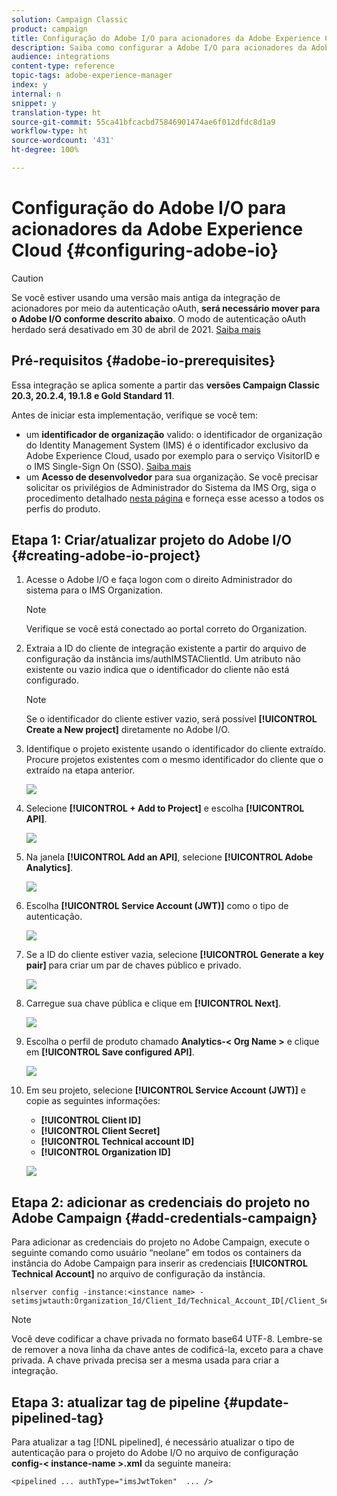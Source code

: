 ```yaml
---
solution: Campaign Classic
product: campaign
title: Configuração do Adobe I/O para acionadores da Adobe Experience Cloud
description: Saiba como configurar a Adobe I/O para acionadores da Adobe Experience Cloud
audience: integrations
content-type: reference
topic-tags: adobe-experience-manager
index: y
internal: n
snippet: y
translation-type: ht
source-git-commit: 55ca41bfcacbd75846901474ae6f012dfdc8d1a9
workflow-type: ht
source-wordcount: '431'
ht-degree: 100%

---
```



# Configuração do Adobe I/O para acionadores da Adobe Experience Cloud {#configuring-adobe-io}

>[!CAUTION]
>
>Se você estiver usando uma versão mais antiga da integração de acionadores por meio da autenticação oAuth, **será necessário mover para o Adobe I/O conforme descrito abaixo**. O modo de autenticação oAuth herdado será desativado em 30 de abril de 2021. [Saiba mais](https://experienceleaguecommunities.adobe.com/t5/adobe-analytics-discussions/adobe-analytics-legacy-api-end-of-life-notice/td-p/385411)

## Pré-requisitos {#adobe-io-prerequisites}

Essa integração se aplica somente a partir das **versões Campaign Classic 20.3, 20.2.4, 19.1.8 e Gold Standard 11**.

Antes de iniciar esta implementação, verifique se você tem:

* um **identificador de organização** valido: o identificador de organização do Identity Management System (IMS) é o identificador exclusivo da Adobe Experience Cloud, usado por exemplo para o serviço VisitorID e o IMS Single-Sign On (SSO). [Saiba mais](https://experienceleague.adobe.com/docs/core-services/interface/manage-users-and-products/organizations.html?lang=pt-BR)
* um **Acesso de desenvolvedor** para sua organização.  Se você precisar solicitar os privilégios de Administrador do Sistema da IMS Org, siga o procedimento detalhado [nesta página](https://helpx.adobe.com/enterprise/admin-guide.html/enterprise/using/manage-developers.ug.html) e forneça esse acesso a todos os perfis do produto.
>

## Etapa 1: Criar/atualizar projeto do Adobe I/O {#creating-adobe-io-project}

1. Acesse o Adobe I/O e faça logon com o direito Administrador do sistema para o IMS Organization.

   >[!NOTE]
   >
   > Verifique se você está conectado ao portal correto do Organization.

1. Extraia a ID do cliente de integração existente a partir do arquivo de configuração da instância ims/authIMSTAClientId. Um atributo não existente ou vazio indica que o identificador do cliente não está configurado.

   >[!NOTE]
   >
   >Se o identificador do cliente estiver vazio, será possível **[!UICONTROL Create a New project]** diretamente no Adobe I/O.

1. Identifique o projeto existente usando o identificador do cliente extraído. Procure projetos existentes com o mesmo identificador do cliente que o extraído na etapa anterior.

   ![](assets/do-not-localize/adobe_io_8.png)

1. Selecione **[!UICONTROL + Add to Project]** e escolha **[!UICONTROL API]**.

   ![](assets/do-not-localize/adobe_io_1.png)

1. Na janela **[!UICONTROL Add an API]**, selecione **[!UICONTROL Adobe Analytics]**.

   ![](assets/do-not-localize/adobe_io_2.png)

1. Escolha **[!UICONTROL Service Account (JWT)]** como o tipo de autenticação.

   ![](assets/do-not-localize/adobe_io_3.png)

1. Se a ID do cliente estiver vazia, selecione **[!UICONTROL Generate a key pair]** para criar um par de chaves público e privado.

   ![](assets/do-not-localize/adobe_io_4.png)

1. Carregue sua chave pública e clique em **[!UICONTROL Next]**.

   ![](assets/do-not-localize/adobe_io_5.png)

1. Escolha o perfil de produto chamado **Analytics-&lt; Org Name >** e clique em **[!UICONTROL Save configured API]**.

   ![](assets/do-not-localize/adobe_io_6.png)

1. Em seu projeto, selecione **[!UICONTROL Service Account (JWT)]** e copie as seguintes informações:
   * **[!UICONTROL Client ID]**
   * **[!UICONTROL Client Secret]**
   * **[!UICONTROL Technical account ID]**
   * **[!UICONTROL Organization ID]**

   ![](assets/do-not-localize/adobe_io_7.png)

## Etapa 2: adicionar as credenciais do projeto no Adobe Campaign {#add-credentials-campaign}

Para adicionar as credenciais do projeto no Adobe Campaign, execute o seguinte comando como usuário “neolane” em todos os containers da instância do Adobe Campaign para inserir as credenciais **[!UICONTROL Technical Account]** no arquivo de configuração da instância.

```
nlserver config -instance:<instance name> -setimsjwtauth:Organization_Id/Client_Id/Technical_Account_ID[/Client_Secret[/Base64_encoded_Private_Key]]
```

>[!NOTE]
>
>Você deve codificar a chave privada no formato base64 UTF-8. Lembre-se de remover a nova linha da chave antes de codificá-la, exceto para a chave privada. A chave privada precisa ser a mesma usada para criar a integração.

## Etapa 3: atualizar tag de pipeline {#update-pipelined-tag}

Para atualizar a tag [!DNL pipelined], é necessário atualizar o tipo de autenticação para o projeto do Adobe I/O no arquivo de configuração **config-&lt; instance-name >.xml** da seguinte maneira:

```
<pipelined ... authType="imsJwtToken"  ... />
```
